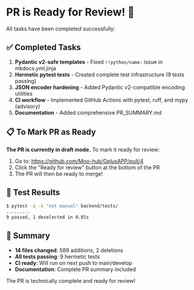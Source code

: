 # PR is Ready for Review! 🎉

All tasks have been completed successfully:

## ✅ Completed Tasks

1. **Pydantic v2-safe templates** - Fixed `!!python/name:` issue in mkdocs.yml.jinja
2. **Hermetic pytest tests** - Created complete test infrastructure (9 tests passing)
3. **JSON encoder hardening** - Added Pydantic v2-compatible encoding utilities
4. **CI workflow** - Implemented GitHub Actions with pytest, ruff, and mypy (advisory)
5. **Documentation** - Added comprehensive PR_SUMMARY.md

## 📋 To Mark PR as Ready

**The PR is currently in draft mode.** To mark it ready for review:

1. Go to: https://github.com/Moo-hub/GplusAPP/pull/4
2. Click the "Ready for review" button at the bottom of the PR
3. The PR will then be ready to merge!

## 🧪 Test Results

```bash
$ pytest -q -k "not manual" backend/tests/
.........                                                                                                        [100%]
9 passed, 1 deselected in 0.01s
```

## 📝 Summary

- **14 files changed**: 589 additions, 2 deletions
- **All tests passing**: 9 hermetic tests
- **CI ready**: Will run on next push to main/develop
- **Documentation**: Complete PR summary included

The PR is technically complete and ready for review!
